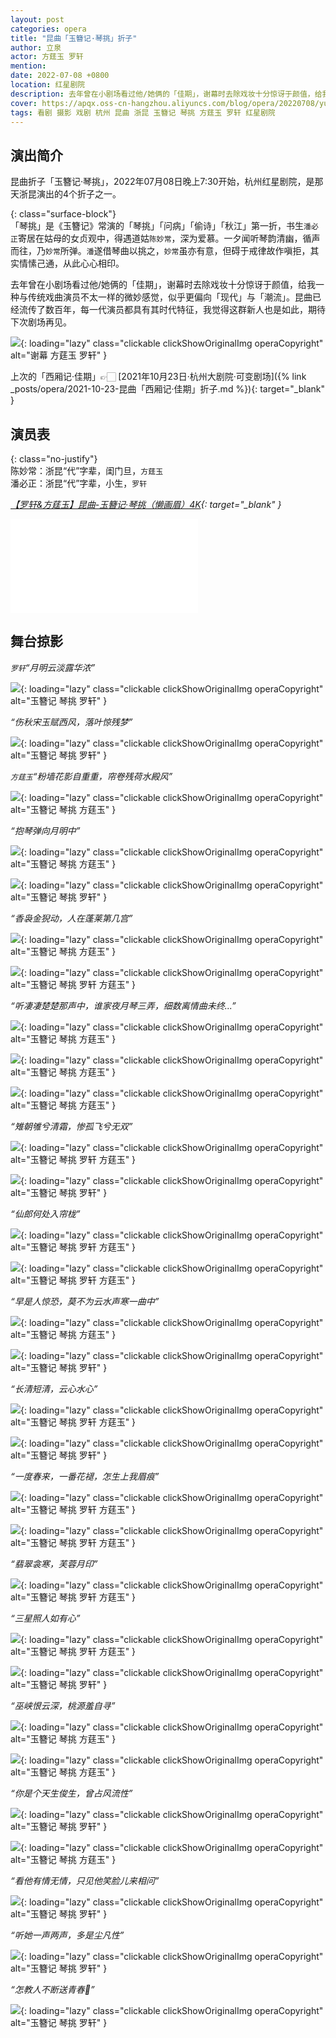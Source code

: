 ```yaml
---
layout: post
categories: opera
title: "昆曲「玉簪记·琴挑」折子"
author: 立泉
actor: 方莛玉 罗轩
mention: 
date: 2022-07-08 +0800
location: 红星剧院
description: 去年曾在小剧场看过他/她俩的「佳期」，谢幕时去除戏妆十分惊讶于颜值，给我一种与传统戏曲演员不太一样的微妙感觉，似乎更偏向「现代」与「潮流」。昆曲已经流传了数百年，每一代演员都具有其时代特征，我觉得这群新人也是如此，期待下次剧场再见。
cover: https://apqx.oss-cn-hangzhou.aliyuncs.com/blog/opera/20220708/yuzanji_qintiao/DSC01393_thumb.jpg
tags: 看剧 摄影 戏剧 杭州 昆曲 浙昆 玉簪记 琴挑 方莛玉 罗轩 红星剧院
---
```


## 演出简介

昆曲折子「玉簪记·琴挑」，2022年07月08日晚上7:30开始，杭州红星剧院，是那天浙昆演出的4个折子之一。

{: class="surface-block"}  
「琴挑」是《玉簪记》常演的「琴挑」「问病」「偷诗」「秋江」第一折，书生`潘必正`寄居在姑母的女贞观中，得遇道姑`陈妙常`，深为爱慕。一夕闻听琴韵清幽，循声而往，乃`妙常`所弹。`潘`遂借琴曲以挑之，`妙常`虽亦有意，但碍于戒律故作嗔拒，其实情愫己通，从此心心相印。

去年曾在小剧场看过他/她俩的「佳期」，谢幕时去除戏妆十分惊讶于颜值，给我一种与传统戏曲演员不太一样的微妙感觉，似乎更偏向「现代」与「潮流」。昆曲已经流传了数百年，每一代演员都具有其时代特征，我觉得这群新人也是如此，期待下次剧场再见。

![](https://apqx.oss-cn-hangzhou.aliyuncs.com/blog/opera/20220708/yuzanji_qintiao/DSC08030_thumb.jpg){: loading="lazy" class="clickable clickShowOriginalImg operaCopyright" alt="谢幕 方莛玉 罗轩" }

上次的「西厢记·佳期」👉🏻 [2021年10月23日·杭州大剧院·可变剧场]({% link _posts/opera/2021-10-23-昆曲「西厢记·佳期」折子.md %}){: target="_blank" }

## 演员表

{: class="no-justify"}  
陈妙常：浙昆“代”字辈，闺门旦，`方莛玉`  
潘必正：浙昆“代”字辈，小生，`罗轩`  

*[【罗轩&方莛玉】昆曲-玉簪记·琴挑（懒画眉）4K](https://www.bilibili.com/video/BV1JN4y1M72Y){: target="_blank" }*

<div class="video-container">
<iframe loading="lazy" src="//player.bilibili.com/player.html?aid=898127157&bvid=BV1JN4y1M72Y&cid=768228576&page=1&autoplay=0" scrolling="no" border="0" frameborder="no" framespacing="0" allowfullscreen="true"> </iframe>
</div>

## 舞台掠影

*`罗轩`“月明云淡露华浓”*

![](https://apqx.oss-cn-hangzhou.aliyuncs.com/blog/opera/20220708/yuzanji_qintiao/DSC01341_thumb.jpg){: loading="lazy" class="clickable clickShowOriginalImg operaCopyright" alt="玉簪记 琴挑 罗轩" }

*“伤秋宋玉赋西风，落叶惊残梦”*

![](https://apqx.oss-cn-hangzhou.aliyuncs.com/blog/opera/20220708/yuzanji_qintiao/DSC01348_thumb.jpg){: loading="lazy" class="clickable clickShowOriginalImg operaCopyright" alt="玉簪记 琴挑 罗轩" }

*`方莛玉`“粉墙花影自重重，帘卷残荷水殿风”*

![](https://apqx.oss-cn-hangzhou.aliyuncs.com/blog/opera/20220708/yuzanji_qintiao/DSC01358_thumb.jpg){: loading="lazy" class="clickable clickShowOriginalImg operaCopyright" alt="玉簪记 琴挑 方莛玉" }

*“抱琴弹向月明中”*

![](https://apqx.oss-cn-hangzhou.aliyuncs.com/blog/opera/20220708/yuzanji_qintiao/DSC01368_thumb.jpg){: loading="lazy" class="clickable clickShowOriginalImg operaCopyright" alt="玉簪记 琴挑 方莛玉" }

![](https://apqx.oss-cn-hangzhou.aliyuncs.com/blog/opera/20220708/yuzanji_qintiao/DSC01372_thumb.jpg){: loading="lazy" class="clickable clickShowOriginalImg operaCopyright" alt="玉簪记 琴挑 罗轩" }

*“香袅金猊动，人在蓬莱第几宫”*

![](https://apqx.oss-cn-hangzhou.aliyuncs.com/blog/opera/20220708/yuzanji_qintiao/DSC01377_thumb.jpg){: loading="lazy" class="clickable clickShowOriginalImg operaCopyright" alt="玉簪记 琴挑 方莛玉" }

![](https://apqx.oss-cn-hangzhou.aliyuncs.com/blog/opera/20220708/yuzanji_qintiao/DSC01382_thumb.jpg){: loading="lazy" class="clickable clickShowOriginalImg operaCopyright" alt="玉簪记 琴挑 罗轩 方莛玉" }

*“听凄凄楚楚那声中，谁家夜月琴三弄，细数离情曲未终...”*

![](https://apqx.oss-cn-hangzhou.aliyuncs.com/blog/opera/20220708/yuzanji_qintiao/DSC01384_thumb.jpg){: loading="lazy" class="clickable clickShowOriginalImg operaCopyright" alt="玉簪记 琴挑 方莛玉" }

![](https://apqx.oss-cn-hangzhou.aliyuncs.com/blog/opera/20220708/yuzanji_qintiao/DSC01385_thumb.jpg){: loading="lazy" class="clickable clickShowOriginalImg operaCopyright" alt="玉簪记 琴挑 方莛玉" }

![](https://apqx.oss-cn-hangzhou.aliyuncs.com/blog/opera/20220708/yuzanji_qintiao/DSC01389_thumb.jpg){: loading="lazy" class="clickable clickShowOriginalImg operaCopyright" alt="玉簪记 琴挑 方莛玉" }

*“雉朝雊兮清霜，惨孤飞兮无双”*

![](https://apqx.oss-cn-hangzhou.aliyuncs.com/blog/opera/20220708/yuzanji_qintiao/DSC01393_thumb.jpg){: loading="lazy" class="clickable clickShowOriginalImg operaCopyright" alt="玉簪记 琴挑 罗轩 方莛玉" }

![](https://apqx.oss-cn-hangzhou.aliyuncs.com/blog/opera/20220708/yuzanji_qintiao/DSC01402_thumb.jpg){: loading="lazy" class="clickable clickShowOriginalImg operaCopyright" alt="玉簪记 琴挑 罗轩" }

*“仙郎何处入帘栊”*

![](https://apqx.oss-cn-hangzhou.aliyuncs.com/blog/opera/20220708/yuzanji_qintiao/DSC01403_thumb.jpg){: loading="lazy" class="clickable clickShowOriginalImg operaCopyright" alt="玉簪记 琴挑 罗轩 方莛玉" }

![](https://apqx.oss-cn-hangzhou.aliyuncs.com/blog/opera/20220708/yuzanji_qintiao/DSC01406_thumb.jpg){: loading="lazy" class="clickable clickShowOriginalImg operaCopyright" alt="玉簪记 琴挑 罗轩 方莛玉" }

*“早是人惊恐，莫不为云水声寒一曲中”*

![](https://apqx.oss-cn-hangzhou.aliyuncs.com/blog/opera/20220708/yuzanji_qintiao/DSC01416_thumb.jpg){: loading="lazy" class="clickable clickShowOriginalImg operaCopyright" alt="玉簪记 琴挑 方莛玉" }

![](https://apqx.oss-cn-hangzhou.aliyuncs.com/blog/opera/20220708/yuzanji_qintiao/DSC01422_thumb.jpg){: loading="lazy" class="clickable clickShowOriginalImg operaCopyright" alt="玉簪记 琴挑 罗轩" }

<!-- ![](https://apqx.oss-cn-hangzhou.aliyuncs.com/blog/opera/20220708/yuzanji_qintiao/DSC01429_thumb.jpg){: loading="lazy" class="clickable clickShowOriginalImg operaCopyright" alt="玉簪记 琴挑 罗轩" } -->

*“长清短清，云心水心”*

![](https://apqx.oss-cn-hangzhou.aliyuncs.com/blog/opera/20220708/yuzanji_qintiao/DSC01432_thumb.jpg){: loading="lazy" class="clickable clickShowOriginalImg operaCopyright" alt="玉簪记 琴挑 罗轩 方莛玉" }

![](https://apqx.oss-cn-hangzhou.aliyuncs.com/blog/opera/20220708/yuzanji_qintiao/DSC01430_thumb.jpg){: loading="lazy" class="clickable clickShowOriginalImg operaCopyright" alt="玉簪记 琴挑 罗轩" }

*“一度春来，一番花褪，怎生上我眉痕”*

![](https://apqx.oss-cn-hangzhou.aliyuncs.com/blog/opera/20220708/yuzanji_qintiao/DSC01436_thumb.jpg){: loading="lazy" class="clickable clickShowOriginalImg operaCopyright" alt="玉簪记 琴挑 罗轩 方莛玉" }

![](https://apqx.oss-cn-hangzhou.aliyuncs.com/blog/opera/20220708/yuzanji_qintiao/DSC01448_thumb.jpg){: loading="lazy" class="clickable clickShowOriginalImg operaCopyright" alt="玉簪记 琴挑 罗轩 方莛玉" }

*“翡翠衾寒，芙蓉月印”*

![](https://apqx.oss-cn-hangzhou.aliyuncs.com/blog/opera/20220708/yuzanji_qintiao/DSC01449_thumb.jpg){: loading="lazy" class="clickable clickShowOriginalImg operaCopyright" alt="玉簪记 琴挑 罗轩 方莛玉" }

*“三星照人如有心”*

![](https://apqx.oss-cn-hangzhou.aliyuncs.com/blog/opera/20220708/yuzanji_qintiao/DSC01451_thumb.jpg){: loading="lazy" class="clickable clickShowOriginalImg operaCopyright" alt="玉簪记 琴挑 罗轩 方莛玉" }

![](https://apqx.oss-cn-hangzhou.aliyuncs.com/blog/opera/20220708/yuzanji_qintiao/DSC01456_thumb.jpg){: loading="lazy" class="clickable clickShowOriginalImg operaCopyright" alt="玉簪记 琴挑 罗轩" }

*“巫峡恨云深，桃源羞自寻”*

![](https://apqx.oss-cn-hangzhou.aliyuncs.com/blog/opera/20220708/yuzanji_qintiao/DSC01469_thumb.jpg){: loading="lazy" class="clickable clickShowOriginalImg operaCopyright" alt="玉簪记 琴挑 方莛玉" }

![](https://apqx.oss-cn-hangzhou.aliyuncs.com/blog/opera/20220708/yuzanji_qintiao/DSC01477_thumb.jpg){: loading="lazy" class="clickable clickShowOriginalImg operaCopyright" alt="玉簪记 琴挑 方莛玉" }

*“你是个天生俊生，曾占风流性”*

![](https://apqx.oss-cn-hangzhou.aliyuncs.com/blog/opera/20220708/yuzanji_qintiao/DSC01479_thumb.jpg){: loading="lazy" class="clickable clickShowOriginalImg operaCopyright" alt="玉簪记 琴挑 罗轩" }

![](https://apqx.oss-cn-hangzhou.aliyuncs.com/blog/opera/20220708/yuzanji_qintiao/DSC01486_thumb.jpg){: loading="lazy" class="clickable clickShowOriginalImg operaCopyright" alt="玉簪记 琴挑 方莛玉" }

*“看他有情无情，只见他笑脸儿来相问”*

![](https://apqx.oss-cn-hangzhou.aliyuncs.com/blog/opera/20220708/yuzanji_qintiao/DSC01489_thumb.jpg){: loading="lazy" class="clickable clickShowOriginalImg operaCopyright" alt="玉簪记 琴挑 罗轩" }

*“听她一声两声，多是尘凡性”*

![](https://apqx.oss-cn-hangzhou.aliyuncs.com/blog/opera/20220708/yuzanji_qintiao/DSC01491_thumb.jpg){: loading="lazy" class="clickable clickShowOriginalImg operaCopyright" alt="玉簪记 琴挑 罗轩" }

*“怎教人不断送青春🥰”*

![](https://apqx.oss-cn-hangzhou.aliyuncs.com/blog/opera/20220708/yuzanji_qintiao/DSC01493_thumb.jpg){: loading="lazy" class="clickable clickShowOriginalImg operaCopyright" alt="玉簪记 琴挑 罗轩" }